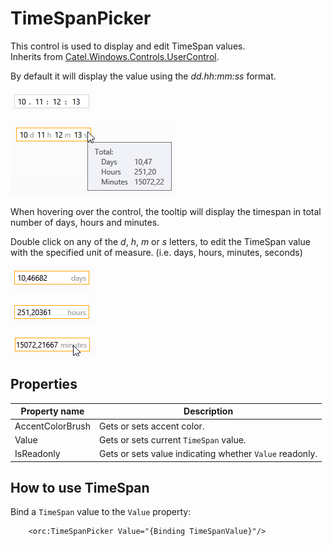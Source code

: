 TimeSpanPicker
==============

This control is used to display and edit TimeSpan values. 
<br />Inherits from [Catel.Windows.Controls.UserControl][1].

By default it will display the value using the *dd.hh:mm:ss* format.

![TimeSpan 01][2]

![TimeSpan 02][3]

When hovering over the control, the tooltip will display the timespan in total 
number of days, hours and minutes.

Double click on any of the *d*, *h*, *m* or *s* letters, to edit the TimeSpan value 
with the specified unit of measure. (i.e. days, hours, minutes, seconds)

![TimeSpan 03][4]

![TimeSpan 04][5]

![TimeSpan 05][6]

## Properties

Property name|Description
-|-
AccentColorBrush|Gets or sets accent color.
Value|Gets or sets current `TimeSpan` value.
IsReadonly|Gets or sets value indicating whether `Value` readonly.

## How to use TimeSpan

Bind a `TimeSpan` value to the `Value` property:

```
	<orc:TimeSpanPicker Value="{Binding TimeSpanValue}"/>
```
[1]: https://catelproject.atlassian.net/wiki/display/CTL/UserControl
[2]: ../images/orc.controls/timespanpicker/TimeSpan_01.png
[3]: ../images/orc.controls/timespanpicker/TimeSpan_02.png
[4]: ../images/orc.controls/timespanpicker/TimeSpan_03.png
[5]: ../images/orc.controls/timespanpicker/TimeSpan_04.png
[6]: ../images/orc.controls/timespanpicker/TimeSpan_05.png

